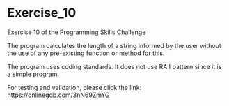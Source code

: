 # Exercise_10

Exercise 10 of the Programming Skills Challenge

The program calculates the length of a string informed by the user without 
the use of any pre-existing function or method for this.

The program uses coding standards. It does not use RAII pattern since it is a simple program.

For testing and validation, please click the link: https://onlinegdb.com/3nN69ZmYG
